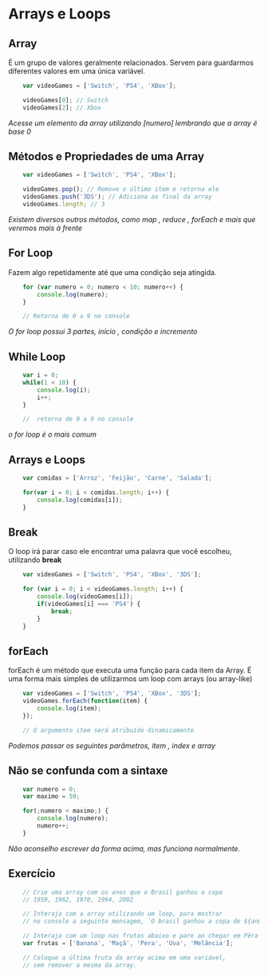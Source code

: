 # Arrays e Loops

## Array

É um grupo de valores geralmente relacionados. Servem para
guardarmos diferentes valores em uma única variável.

```js
    var videoGames = ['Switch', 'PS4', 'XBox'];

    videoGames[0]; // Switch
    videoGames[2]; // Xbox
```

*Acesse um elemento da array*
*utilizando [numero]*
*lembrando que a array é*
*base 0*

## Métodos e Propriedades de uma Array

```js
    var videoGames = ['Switch', 'PS4', 'XBox'];

    videoGames.pop(); // Remove o último item e retorna ele
    videoGames.push('3DS'); // Adiciona ao final da array
    videoGames.length; // 3
```

*Existem diversos outros métodos,*
*como map , reduce , forEach e*
*mais que veremos mais à frente*

## For Loop

Fazem algo repetidamente até que uma condição seja atingida.

```js
    for (var numero = 0; numero < 10; numero++) {
        console.log(numero);
    }

    // Retorna de 0 a 9 no console
```

*O for loop possui 3 partes,*
*início , condição e incremento*

## While Loop

```js
    var i = 0;
    while(1 < 10) {
        console.log(i);
        i++;
    }

    //  retorna de 0 a 9 no console
```

*o for loop é o mais comum*

## Arrays e Loops

```js
    var comidas = ['Arroz', 'Feijão', 'Carne', 'Salada'];

    for(var i = 0; i < comidas.length; i++) {
        console.log(comidas[i]);
    }
```

## Break

O loop irá parar caso ele encontrar uma palavra
que você escolheu, utilizando **break**

```js
    var videoGames = ['Switch', 'PS4', 'XBox', '3DS'];

    for (var i = 0; i < videoGames.length; i++) {
        console.log(videoGames[i]);
        if(videoGames[i] === 'PS4') {
            break;
        }
    }
```

## forEach

forEach é um método que executa uma função para cada item da
Array. É uma forma mais simples de utilizarmos um loop com
arrays (ou array-like)

```js
    var videoGames = ['Switch', 'PS4', 'XBox', '3DS'];
    videoGames.forEach(function(item) {
        console.log(item);
    });

    // O argumento item será atribuído dinamicamente
```

*Podemos passar os seguintes*
*parâmetros, item , index e*
*array*

## Não se confunda com a sintaxe

```js
    var numero = 0;
    var maximo = 50;

    for(;numero < maximo;) {
        console.log(numero);
        numero++;
    }
```

*Não aconselho escrever da forma*
*acima, mas funciona normalmente.*

## Exercício

```js
    // Crie uma array com os anos que o Brasil ganhou a copa
    // 1959, 1962, 1970, 1994, 2002

    // Interaja com a array utilizando um loop, para mostrar
    // no console a seguinte mensagem, `O brasil ganhou a copa de ${ano}`

    // Interaja com um loop nas frutas abaixo e pare ao chegar em Pêra
    var frutas = ['Banana', 'Maçã', 'Pera', 'Uva', 'Melância'];

    // Coloque a última fruta da array acima em uma variável,
    // sem remover a mesma da array.
```